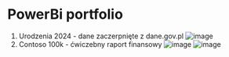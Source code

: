 # PowerBi portfolio
1. Urodzenia 2024 - dane zaczerpnięte z dane.gov.pl
![image](https://github.com/user-attachments/assets/7e998ada-541a-4352-83fe-28f75e91d849)
2. Contoso 100k - ćwiczebny raport finansowy
![image](https://github.com/user-attachments/assets/5ee95ea8-fa90-40b4-8c8f-927998af40e9)
![image](https://github.com/user-attachments/assets/ffbbef09-94e3-484d-9df0-9e9b4c16a3fb)
